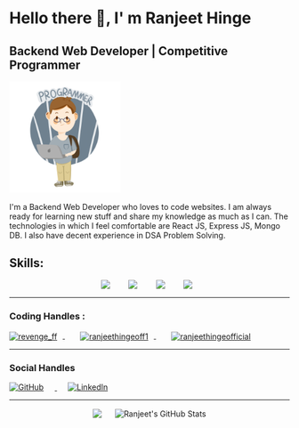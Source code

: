 # Hello there 👋, I' m Ranjeet  Hinge
## Backend Web Developer | Competitive Programmer 
<img src="logo.png" alt="Logo" width="200" height="200">


I'm a Backend Web Developer who loves to code websites. I am always ready for learning new stuff and share my knowledge as much as I can.  The technologies in which I feel comfortable are React JS, Express JS, Mongo DB. I  also have decent experience in  DSA Problem Solving.

<h2>Skills:</h2>

<div style="display:flex; justify-content:center;">
  <img src="https://img.icons8.com/color/48/000000/react-native.png" style="margin-right: 10px;"> &nbsp;&nbsp;&nbsp;&nbsp;&nbsp;&nbsp;
  <img src="https://img.icons8.com/color/48/000000/nodejs.png" style="margin-right: 10px;"> &nbsp;&nbsp;&nbsp;&nbsp;&nbsp;&nbsp;
  <img src="https://img.icons8.com/color/48/000000/express.png" style="margin-right: 10px;"> &nbsp;&nbsp;&nbsp;&nbsp;&nbsp;&nbsp;
  <img src="https://img.icons8.com/color/48/000000/mongodb.png" style="margin-right: 10px;">
</div>

<hr> </hr>
<h3 align="left">Coding Handles :</h3>
<p align="left">
  <a href="https://www.codechef.com/users/revenge_ff" target="_blank">
   <img align="center" src="https://www.codechef.com/sites/all/themes/abessive/cc-logo.svg" alt="revenge_ff" height="30" width="30" style="margin-right: 10px;"/>
  </a> &nbsp;&nbsp;&nbsp;&nbsp;&nbsp;&nbsp;
  <a href="https://www.hackerrank.com/ranjeethingeoff1" target="_blank">
    <img align="center" src="https://raw.githubusercontent.com/rahuldkjain/github-profile-readme-generator/master/src/images/icons/Social/hackerrank.svg" alt="ranjeethingeoff1" height="30" width="40" style="margin-right: 10px;">
  </a>&nbsp;&nbsp;&nbsp;&nbsp;&nbsp;&nbsp;
  <a href="https://www.leetcode.com/ranjeethingeofficial" target="_blank">
    <img align="center" src="https://raw.githubusercontent.com/rahuldkjain/github-profile-readme-generator/master/src/images/icons/Social/leet-code.svg" alt="ranjeethingeofficial" height="30" width="40">
  </a>
</p>

<hr></hr>

<!-- <h3 align="left">Internships:</h3>
<p align="left">
  <a href="https://www.connectwise.com/" target="_blank" rel="noreferrer">
    <img src="https://i.imgur.com/PfjLH1p.png" alt="ConnectWise" height="30" style="margin-right: 10px;"/>
  </a>
  <a href="https://cimpress.com/" target="_blank" rel="noreferrer">
    <img src="https://i.imgur.com/e2nZnEs.png" alt="Cimpress" height="30" />
  </a>
</p>
<hr></hr> -->

<h3 align="left"> Social Handles </h3>

<a href="https://github.com/ranjeet-programmer" target="_blank" rel="noreferrer">
    <img src="https://github.githubassets.com/images/modules/logos_page/GitHub-Mark.png" alt="GitHub" height="30" style="margin-right: 20px;">
  </a>&nbsp;&nbsp;&nbsp;&nbsp;

<a href="https://www.linkedin.com/in/ranjeet-hinge-7884b019b/" target="_blank">
    <img src="https://www.freepnglogos.com/uploads/linkedin-blue-style-logo-png-0.png" alt="LinkedIn" height="30" />
  </a>

<hr>
<div align="center">
  <img align="center" src="https://github-readme-stats.vercel.app/api/top-langs/?username=ranjeet-programmer&layout=compact&theme=dark" />
  &nbsp;&nbsp;&nbsp;&nbsp;
  <img align="center" src="https://github-readme-stats.vercel.app/api?username=ranjeet-programmer&show_icons=true&line_height=27&count_private=true&theme=dark" alt="Ranjeet's GitHub Stats" />
</div>




